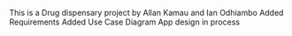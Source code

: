 This is a Drug dispensary project by Allan Kamau and Ian Odhiambo
Added Requirements
Added Use Case Diagram
App design in process
